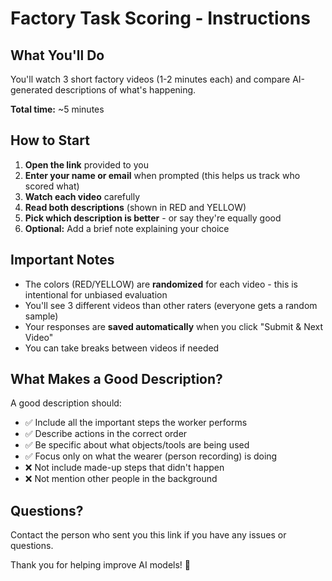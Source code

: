 # Factory Task Scoring - Instructions

## What You'll Do

You'll watch 3 short factory videos (1-2 minutes each) and compare AI-generated descriptions of what's happening.

**Total time:** ~5 minutes

## How to Start

1. **Open the link** provided to you
2. **Enter your name or email** when prompted (this helps us track who scored what)
3. **Watch each video** carefully
4. **Read both descriptions** (shown in RED and YELLOW)
5. **Pick which description is better** - or say they're equally good
6. **Optional:** Add a brief note explaining your choice

## Important Notes

- The colors (RED/YELLOW) are **randomized** for each video - this is intentional for unbiased evaluation
- You'll see 3 different videos than other raters (everyone gets a random sample)
- Your responses are **saved automatically** when you click "Submit & Next Video"
- You can take breaks between videos if needed

## What Makes a Good Description?

A good description should:
- ✅ Include all the important steps the worker performs
- ✅ Describe actions in the correct order
- ✅ Be specific about what objects/tools are being used
- ✅ Focus only on what the wearer (person recording) is doing
- ❌ Not include made-up steps that didn't happen
- ❌ Not mention other people in the background

## Questions?

Contact the person who sent you this link if you have any issues or questions.

Thank you for helping improve AI models! 🙏
